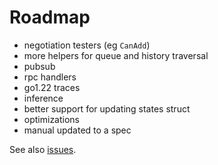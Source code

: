 # Roadmap

- negotiation testers (eg `CanAdd`)
- more helpers for queue and history traversal
- pubsub
- rpc handlers
- go1.22 traces
- inference
- better support for updating states struct
- optimizations
- manual updated to a spec

See also [issues](https://github.com/pancsta/asyncmachine-go/issues).
